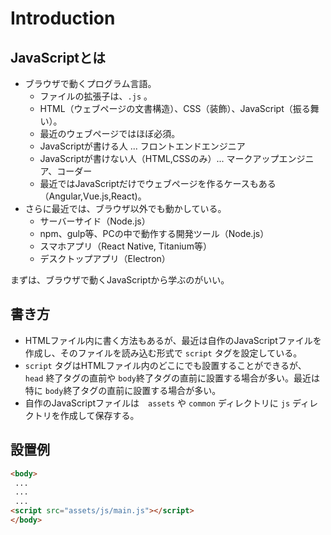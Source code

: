 # Introduction

## JavaScriptとは

- ブラウザで動くプログラム言語。
  - ファイルの拡張子は、`.js` 。
  - HTML（ウェブページの文書構造）、CSS（装飾）、JavaScript（振る舞い）。
  - 最近のウェブページではほぼ必須。
  - JavaScriptが書ける人 ... フロントエンドエンジニア
  - JavaScriptが書けない人（HTML,CSSのみ）... マークアップエンジニア、コーダー
  - 最近ではJavaScriptだけでウェブページを作るケースもある（Angular,Vue.js,React)。
- さらに最近では、ブラウザ以外でも動かしている。
  - サーバーサイド（Node.js）
  - npm、gulp等、PCの中で動作する開発ツール（Node.js）
  - スマホアプリ（React Native, Titanium等）
  - デスクトップアプリ（Electron）

まずは、ブラウザで動くJavaScriptから学ぶのがいい。

## 書き方

- HTMLファイル内に書く方法もあるが、最近は自作のJavaScriptファイルを作成し、そのファイルを読み込む形式で `script` タグを設定している。
- `script` タグはHTMLファイル内のどこにでも設置することができるが、 `head` 終了タグの直前や `body`終了タグの直前に設置する場合が多い。最近は特に `body`終了タグの直前に設置する場合が多い。
- 自作のJavaScriptファイルは　`assets` や `common` ディレクトリに `js` ディレクトリを作成して保存する。

## 設置例

````html
<body>
 ...
 ...
 ...
<script src="assets/js/main.js"></script>
</body>
````
